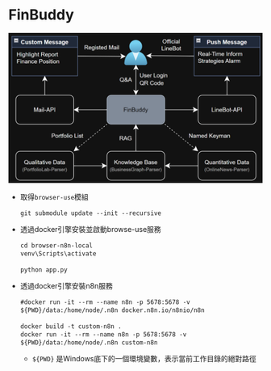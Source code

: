 # FinBuddy

![](https://github.com/MarkovChenITRI/FinBuddy/blob/main/assets/images/FinBuddy_Framework.png)


* 取得`browser-use`模組
    ```
    git submodule update --init --recursive
    ```

* 透過docker引擎安裝並啟動browse-use服務
    ```
    cd browser-n8n-local
    venv\Scripts\activate

    python app.py
    ```
    
* 透過docker引擎安裝n8n服務
    ```
    #docker run -it --rm --name n8n -p 5678:5678 -v ${PWD}/data:/home/node/.n8n docker.n8n.io/n8nio/n8n

    docker build -t custom-n8n .
    docker run -it --rm --name n8n -p 5678:5678 -v ${PWD}/data:/home/node/.n8n custom-n8n
    ```
    * `${PWD}` 是Windows底下的一個環境變數，表示當前工作目錄的絕對路徑
